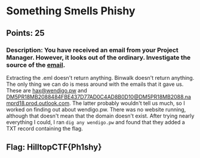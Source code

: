 # **Something Smells Phishy**
## Points: 25
### **Description:** You have received an email from your Project Manager. However, it looks out of the ordinary. Investigate the source of the [email](files/Urgent_Request.eml).

Extracting the .eml doesn't return anything. Binwalk doesn't return anything. The only thing we can do is mess around with the emails that it gave us.  These are hax@wendigo.pw and DM5PR18MB2088484FBE437D77AD0C4AD8B0D10@DM5PR18MB2088.namprd18.prod.outlook.com. The latter probably wouldn't tell us much, so I worked on finding out about wendigo.pw. There was no website running, although that doesn't mean that the domain doesn't exist. After trying nearly everything I could, I ran `dig any wendigo.pw` and found that they added a TXT record containing the flag.

## **Flag:** HilltopCTF{Ph1shy}
